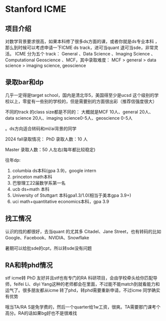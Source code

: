 # Stanford ICME

## 项目介绍
对数学背景要求很高，如果本科修了很多ds方面的课，或者你就是ds专业本科
，那么到时候可以考虑申请一下ICME ds track，进可当quant 退可当sde，非常灵活。 ICME 分为五个 track：
General 、Data Science
、Imaging Science
、Computational Geoscience
、MCF，其中录取难度： MCF > general > data science > imaging science, geoscience


## 录取bar和dp
几乎一定得是target school，国内是清北华5，美国得至少是ucsd 这个级别的学校以上，零星有一些别的学校的，但是需要别的方面很出彩（推荐信强度很大）


不同的track 的class size都是不同的：
大概就是MCF 10人、general 20人、data science 20人、imaging science0-5人、geoscience 0-5人

。ds方向适合转码和ml/ai背景的同学


2024 fall录取情况： PhD 录取人数：10 人

Master 录取人数：50 人左右(每年都比较稳定)

往年dp: 

1. columbia ds本科(gpa 3.9)，google  intern
2. princeton math本科
3. 巴黎理工22届数学系第一名
4. ucb ds+math 本科
5. University of Stuttgart 本科gpa1.3/1.0(相当于美本gpa 3.9+)
6. uci math+quantitative economics本科，gpa 3.9


## 找工情况
认识的找的都很好，去当quant 的尤其多 Citadel、Jane Street，也有转码的比如
Google、Facebook、NVIDIA、Snowflake

暑期可以给批sde的cpt，所以转sde没有问题

## RA和转phd情况

 stf icme转 PhD 友好并且stf也有专门的RA 科研项目，会由学校牵头给你匹配导师，feifei Li、diyi Yang这种的老师都会在里面，不过能不能match到就看能力和运气了。很多朋友都从icme 转了phd，转phd需要重新申请，不过icme 同学确实
有优势

哦当TA/RA S是免学费的，然后一个quarter给1w工资，很爽。TA需要那门课考个高分。RA的话如果bg好也不是很难找
